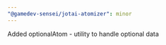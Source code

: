 ```yaml
---
"@gamedev-sensei/jotai-atomizer": minor
---
```


Added optionalAtom - utility to handle optional data
